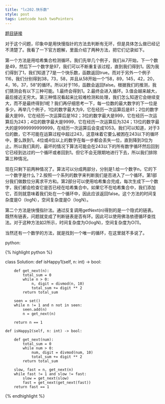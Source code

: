 ```yaml
---
title: "lc202.快乐数"
style: post
tags: Leetcode hash twoPointers
---
```


[题目链接](https://leetcode-cn.com/problems/happy-number/)

对于这个问题，印象中是用快慢指针的方法去判断有无环，但是具体怎么做已经记不清楚了。我看了一下官方题解，里面介绍了两种方法，把它们记录如下。

第一个方法是用哈希集合检测循环。我们先举几个例子，我们从7开始，下一个数是49，然后下一个数字是97，我们可以不断重复该过程，直到我们得到1。因为我们得到了1，我们知道了7是一个快乐数，函数返回true。而对于另外一个例子116，我们分别得到38，73，58，并且从58开始一个“58，89，145，42，20，4，16，37，58”的循环。所以对于116，函数会返回false。根据我们的推测，我们猜测会有以下三种可能。1.最终会得到1。2.最终会进入循环。3.值会越来越大，最后接近无穷大。第三种情况看起来比较难检测和处理，我们怎么知道它会继续变大，而不是最终得到1呢？我们再仔细思考一下，每一位数的最大数字的下一位是多少。再举几个例子，1位的数字最大为9，它在经历一次运算后是81；2位的数字最大是99，它在经历一次运算后是162；3位的数字最大是999，它在经历一次运算后为243；4位的数字最大是9999，它在经历一次运算后为324；13位的数字最大的是9999999999999，在经历一次运算后会变成1053。我们可以知道，对于3位的数，它不可能在运算过程中超过243，这意味着它要么被困在243以下的循环中，要么跌到1。4位或4位以上的数字在每一步都会丢失一位，直到降到3位为止。所以我们真的，最坏的情况下算法可能会在243以下的所有数字循环然后回到它已经到达过的一个循环或者回到1。但它不会无限期地进行下去，所以我们排除第三种情况。

现在只剩下前两种情况了。算法可以分成两部分，分别是1.给一个数字n，它的下一个数字是什么？2.按照一个系列的数字来判断我们是否进入了一个循环。第1部分我们做数位分离求平方和。第2部分可以使用哈希集合完成，每次生成下一个数字，我们都会检查它是否已经在哈希集合中。如果它不在哈希集合中，我们添加它，否则就意味着我们处在一个循环中，因此应该返回false。这个方法的时间复杂度是O（logN），空间复杂度是O（logN）。

第二个方法是快慢指针法。通过反复调用getNext(n)得到的是一个隐式的链表。既然有链表，问题就变成了判断链表是否有环。因此可以使用佛洛依德循环查找法。对于这种方法如2所示，时间复杂度为O(logN)，空间复杂度为O(1)。

当然还有一个数学的方法，就是找到一个唯一的循环，在这里就不多说了。

python:

{% highlight python %}

class Solution:
    def isHappy1(self, n: int) -> bool:
        
        def get_next(n):
            total_sum = 0
            while n > 0:
                n, digit = divmod(n, 10)
                total_sum += digit ** 2
            return total_sum
        
        seen = set()
        while n != 1 and n not in seen:
            seen.add(n)
            n = get_next(n)
        
        return n == 1
				
    def isHappy2(self, n: int) -> bool:
        
        def get_next(num):
            total_sum = 0
            while num > 0:
                num, digit = divmod(num, 10)
                total_sum += digit ** 2
            return total_sum
        
        slow, fast = n, get_next(n)
        while fast != 1 and slow != fast:
            slow = get_next(slow)
            fast = get_next(get_next(fast))
        return fast == 1

{% endhighlight %}
